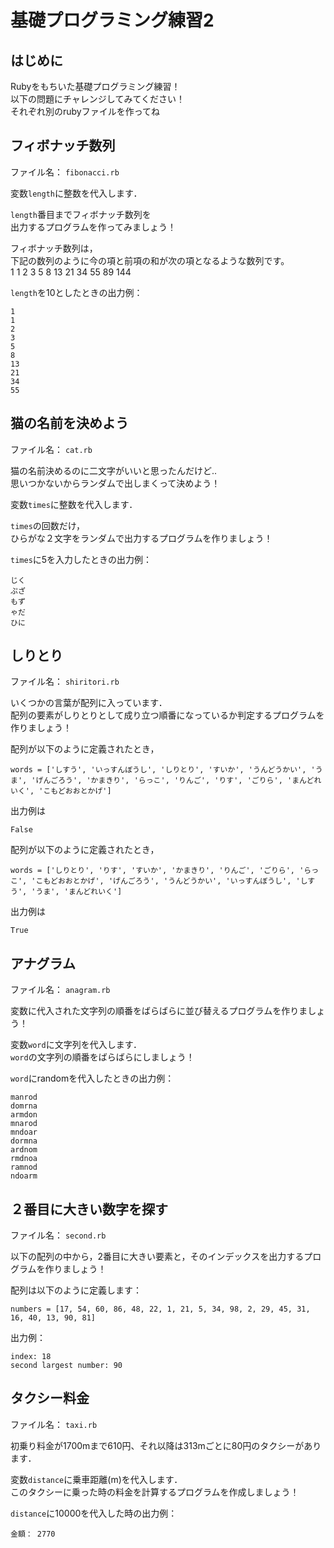 # 基礎プログラミング練習2
## はじめに
Rubyをもちいた基礎プログラミング練習！  
以下の問題にチャレンジしてみてください！  
それぞれ別のrubyファイルを作ってね  
## フィボナッチ数列
ファイル名： `fibonacci.rb`  

変数`length`に整数を代入します．  

`length`番目までフィボナッチ数列を  
出力するプログラムを作ってみましょう！

フィボナッチ数列は，  
下記の数列のように今の項と前項の和が次の項となるような数列です。  
1 1 2 3 5 8 13 21 34 55 89 144  
  
`length`を10としたときの出力例：
```
1
1
2
3
5
8
13
21
34
55
```

## 猫の名前を決めよう
ファイル名： `cat.rb`  

猫の名前決めるのに二文字がいいと思ったんだけど..  
思いつかないからランダムで出しまくって決めよう！  

変数`times`に整数を代入します．

`times`の回数だけ，  
ひらがな２文字をランダムで出力するプログラムを作りましょう！  

`times`に5を入力したときの出力例：
```
じく
ぷざ
もず
ゃだ
ひに
```


## しりとり
ファイル名： `shiritori.rb`  

いくつかの言葉が配列に入っています．  
配列の要素がしりとりとして成り立つ順番になっているか判定するプログラムを作りましょう！  

配列が以下のように定義されたとき，
```
words = ['しすう', 'いっすんぼうし', 'しりとり', 'すいか', 'うんどうかい', 'うま', 'げんごろう', 'かまきり', 'らっこ', 'りんご', 'りす', 'ごりら', 'まんどれいく', 'こもどおおとかげ']
```

出力例は  
```
False
```

配列が以下のように定義されたとき，
```
words = ['しりとり', 'りす', 'すいか', 'かまきり', 'りんご', 'ごりら', 'らっこ', 'こもどおおとかげ', 'げんごろう', 'うんどうかい', 'いっすんぼうし', 'しすう', 'うま', 'まんどれいく']
```

出力例は
```
True
```

## アナグラム
ファイル名： `anagram.rb`  

変数に代入された文字列の順番をばらばらに並び替えるプログラムを作りましょう！  

変数`word`に文字列を代入します．  
`word`の文字列の順番をばらばらにしましょう！  

`word`にrandomを代入したときの出力例：  
```
manrod
domrna
armdon
mnarod
mndoar
dormna
ardnom
rmdnoa
ramnod
ndoarm
```
## ２番目に大きい数字を探す
ファイル名： `second.rb`

以下の配列の中から，2番目に大きい要素と，そのインデックスを出力するプログラムを作りましょう！

配列は以下のように定義します：  
```
numbers = [17, 54, 60, 86, 48, 22, 1, 21, 5, 34, 98, 2, 29, 45, 31, 16, 40, 13, 90, 81]
```

出力例：  
```
index: 18
second largest number: 90
```

## タクシー料金
ファイル名： `taxi.rb`  

初乗り料金が1700mまで610円、それ以降は313mごとに80円のタクシーがあります． 

変数`distance`に乗車距離(m)を代入します．  
このタクシーに乗った時の料金を計算するプログラムを作成しましょう！  

`distance`に10000を代入した時の出力例：  
```
金額： 2770
```
